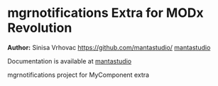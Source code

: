 mgrnotifications Extra for MODx Revolution
=======================================


**Author:** Sinisa Vrhovac https://github.com/mantastudio/ [mantastudio](https://github.com/mantastudio/)

Documentation is available at [mantastudio](https://github.com/mantastudio/mgr_notifications)

mgrnotifications project for MyComponent extra
